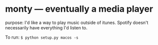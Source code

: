 # monty — eventually a media player

purpose: I'd like a way to play music outside of itunes. Spotify doesn't necessarily have everything I'd listen to.

To run: `$ python setup.py macos -s`
